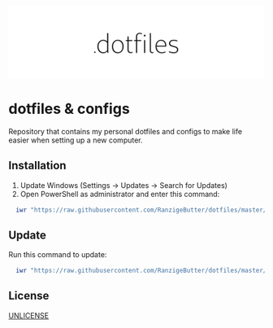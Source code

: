 <p align="center">
  <img src="dotfiles.png">
</p>

# dotfiles & configs

Repository that contains my personal dotfiles and configs to make life easier when setting up a new computer.

## Installation

1. Update Windows (Settings -> Updates -> Search for Updates)
2. Open PowerShell as administrator and enter this command:

```PowerShell
  iwr "https://raw.githubusercontent.com/RanzigeButter/dotfiles/master/install.ps1" -UseBasicParsing | iex
```

## Update

Run this command to update:

```PowerShell
  iwr "https://raw.githubusercontent.com/RanzigeButter/dotfiles/master/update.ps1" -UseBasicParsing | iex
```

## License

[UNLICENSE](LICENSE)
